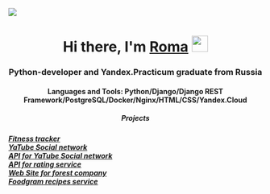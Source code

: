 ![](https://komarev.com/ghpvc/?username=RomaLosev)

<h1 align="center">Hi there, I'm <a href="https://daniilshat.ru/" target="_blank">Roma</a> 
<img src="https://github.com/blackcater/blackcater/raw/main/images/Hi.gif" height="32"/></h1>
<h3 align="center">Python-developer and Yandex.Practicum graduate from Russia</h3>

<h4 align="center">Languages and Tools: Python/Django/Django REST Framework/PostgreSQL/Docker/Nginx/HTML/CSS/Yandex.Cloud</h4>

<h5 align='center'> Projects <h5>
  
<a align='center' href='https://github.com/RomaLosev/fitnes-tracker'> Fitness tracker </a> <br>
<a align='center' href='https://github.com/RomaLosev/hw05_final'> YaTube Social network </a> <br>
<a align='center' href='https://github.com/RomaLosev/api_final_yatube'> API for YaTube Social network </a> <br>
<a align='center' href='https://github.com/RomaLosev/yamdb_final'> API for rating service </a> <br>
<a align='center' href='https://github.com/RomaLosev/lesovod'> Web Site for forest company </a> <br>
<a align='center' href='https://github.com/RomaLosev/foodgram-project-react'> Foodgram recipes service </a> <br>
